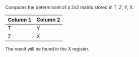 Computes the determinant of a 2x2 matrix stored in T, Z, Y, X.

Column 1 | Column 2
---------|---------
T | Y
Z | X

The result will be found in the X register.

